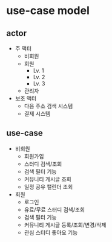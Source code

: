 # use-case model

## actor

- 주 액터
  - 비회원
  - 회원
    - Lv. 1
    - Lv. 2
    - Lv. 3
  - 관리자
- 보조 액터
  - 다음 주소 검색 시스템
  - 결제 시스템

## use-case

- 비회원
  - 회원가입
  - 스터디 검색/조회
  - 검색 필터 기능
  - 커뮤니티 게시글 조회
  - 일정 공유 캘린더 조회
- 회원
  - 로그인
  - 유료/무료 스터디 검색/조회
  - 검색 필터 기능
  - 커뮤니티 게시글 등록/조회/변경/삭제
  - 관심 스터디 좋아요 기능